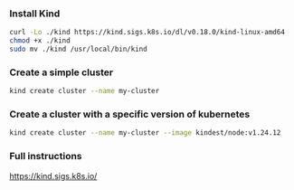 
### Install Kind
```bash
curl -Lo ./kind https://kind.sigs.k8s.io/dl/v0.18.0/kind-linux-amd64
chmod +x ./kind
sudo mv ./kind /usr/local/bin/kind
```

### Create a simple cluster
```bash
kind create cluster --name my-cluster
```

### Create a cluster with a specific version of kubernetes
```bash
kind create cluster --name my-cluster --image kindest/node:v1.24.12
```

### Full instructions
https://kind.sigs.k8s.io/
